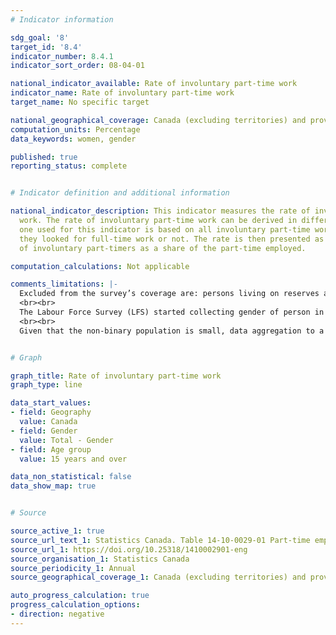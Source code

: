 ```yaml
---
# Indicator information

sdg_goal: '8'
target_id: '8.4'
indicator_number: 8.4.1
indicator_sort_order: 08-04-01

national_indicator_available: Rate of involuntary part-time work
indicator_name: Rate of involuntary part-time work
target_name: No specific target

national_geographical_coverage: Canada (excluding territories) and provinces
computation_units: Percentage
data_keywords: women, gender

published: true
reporting_status: complete


# Indicator definition and additional information

national_indicator_description: This indicator measures the rate of involuntary part-time
  work. The rate of involuntary part-time work can be derived in different ways. The
  one used for this indicator is based on all involuntary part-time workers, whether
  they looked for full-time work or not. The rate is then presented as the number
  of involuntary part-timers as a share of the part-time employed.

computation_calculations: Not applicable

comments_limitations: |-
  Excluded from the survey’s coverage are: persons living on reserves and other Aboriginal settlements in the provinces; the institutionalized population, and households in extremely remote areas with very low population density.
  <br><br>
  The Labour Force Survey (LFS) started collecting gender of person in 2022. Prior to 2022, LFS only collected information on sex of person (male or female), as declared by the respondent or recorded by the interviewer. The sex variable prior to 2022 and the two-category gender variable since 2022 are combined in this table. Although sex and gender refer to two different concepts, the introduction of gender is not expected to have a significant impact on data analysis and historical comparability, given the small size of the transgender and non-binary populations.
  <br><br>
  Given that the non-binary population is small, data aggregation to a two-category gender variable is necessary to protect the confidentiality of responses provided. Individuals in the category “non-binary persons” are distributed into the other two gender categories and are denoted by the “+” symbol. The category “Men+” includes men, as well as some non-binary persons, while the category “Women+” includes women, as well as some non-binary persons.


# Graph

graph_title: Rate of involuntary part-time work
graph_type: line

data_start_values:
- field: Geography
  value: Canada
- field: Gender
  value: Total - Gender
- field: Age group
  value: 15 years and over

data_non_statistical: false
data_show_map: true


# Source

source_active_1: true
source_url_text_1: Statistics Canada. Table 14-10-0029-01 Part-time employment by reason, annual (x 1,000)
source_url_1: https://doi.org/10.25318/1410002901-eng
source_organisation_1: Statistics Canada
source_periodicity_1: Annual
source_geographical_coverage_1: Canada (excluding territories) and provinces

auto_progress_calculation: true
progress_calculation_options:
- direction: negative
---
```

